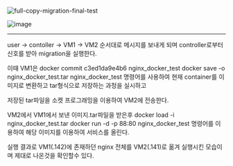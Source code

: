 
![full-copy-migration-final-test](https://user-images.githubusercontent.com/45413267/117600984-086d9500-b188-11eb-81dd-93f43ee9d784.png)

![image](https://user-images.githubusercontent.com/45413267/117600976-0277b400-b188-11eb-9917-ca5f1734f153.png)

------

user -> contoller -> VM1 -> VM2 순서대로 메시지를 보내게 되며 controller로부터 신호를 받아 migration을 실행한다.

이때 VM1은 
docker commit c3ed1da9e4b6 nginx_docker_test
docker save -o nginx_docker_test.tar nginx_docker_test
명령어를 사용하여 현재 container를 이미지로 변환하고 tar형식으로 저장하는 과정을 실시하고 

저장된 tar파일을 소켓 프로그래밍을 이용하여 VM2에 전송한다.

VM2에서 VM1에서 보낸 이미지.tar파일을 받은후 
docker load -i nginx_docker_test.tar
docker run -d -p 88:80 nginx_docker_test
명령어를 이용하여 해당 이미지를 이용하여 서비스를 올린다.

실행 결과로 VM1(.142)에 존재하던 nginx 전체를 VM2(.141)로 옮겨 실행시킨 모습이며 제대로 나온것을 확인할수 있다.
